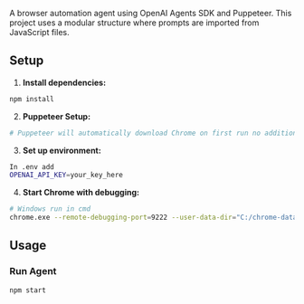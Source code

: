 A browser automation agent using OpenAI Agents SDK and Puppeteer. This project uses a modular structure where prompts are imported from JavaScript files.

## Setup

1. **Install dependencies:**
```bash
npm install
```

2. **Puppeteer Setup:**
```bash
# Puppeteer will automatically download Chrome on first run no additional browser installation needed
```

3. **Set up environment:**
```bash
In .env add 
OPENAI_API_KEY=your_key_here
```

4. **Start Chrome with debugging:**
```bash
# Windows run in cmd
chrome.exe --remote-debugging-port=9222 --user-data-dir="C:/chrome-data"
```

## Usage

### Run Agent
```bash
npm start
```